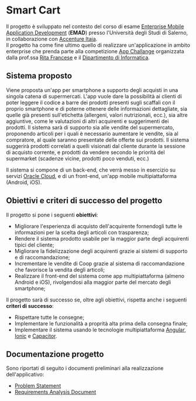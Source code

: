# Smart Cart
Il progetto è sviluppato nel contesto del corso di esame [Enterprise Mobile Application Development](https://docenti.unisa.it/004763/didattica?anno=2016&id=511231&cId=10004-2015&pId=N0*N0*S1) (**EMAD**) presso l'Università degli Studi di Salerno, in collaborazione con [Accenture Itaia](https://www.accenture.com). \
Il progetto ha come fine ultimo quello di realizzare un'applicazione in ambito enterprise che prenda parte alla competizione [App Challange](https://it-it.facebook.com/pages/category/Event/App-Challenge-Sfida-allultima-App-UNISA-2034368809926084/) organizzata dalla prof.ssa [Rita Francese](https://docenti.unisa.it/004763/home) e il [Dipartimento di Informatica](https://corsi.unisa.it/informatica).

## Sistema proposto
Viene proposta un'app per smartphone a supporto degli acquisti in una singola catena di supermercati. L'app vuole dare la possibilità ai clienti di poter leggere il codice a barre dei prodotti presenti sugli scaffali con il proprio smartphone e di poterne ottenere delle informazioni dettagliate, sia quelle già presenti sull'etichetta (allergeni, valori nutrizionali, ecc.), sia altre aggiuntive, come le valutazioni di altri acquirenti e suggerimenti dei prodotti. Il sistema sarà di supporto sia alle vendite del supermercato, proponendo articoli per i quali è necessario aumentare le vendite, sia al compratore, al quale saranno presentate delle offerte sui prodotti. Il sistema suggerirà prodotti correlati a quelli visionati dal cliente durante la sessione di acquisto corrente, e prodotti da vendere secondo le priorità del supermarket (scadenze vicine, prodotti poco venduti, ecc.)

Il sistema si compone di un back-end, che verrà messo in esercizio su servizi [Oracle Cloud](https://en.wikipedia.org/wiki/Oracle_Cloud), e di un front-end, un'app mobile multipiattaforma (Android, iOS).

## Obiettivi e criteri di successo del progetto

Il progetto si pone i seguenti **obiettivi**:

- Migliorare l'esperienza di acquisto dell'acquirente fornendogli tutte le informazioni per la scelta degli articoli con trasparenza;
- Rendere il sistema prodotto usabile per la maggior parte degli acquirenti tipici del cliente;
- Migliorare la fidelizzazione degli acquirenti grazie ai sistemi di supporto e di raccomandazione;
- Incrementare le vendite di Coop grazie al sistema di raccomandazione che favorisce la vendita degli articoli;
- Realizzare il front-end del sistema come app multipiattaforma (almeno Android e iOS), rivolgendosi alla maggior parte del mercato degli smartphone;

Il progetto sarà di successo se, oltre agli obiettivi, rispetta anche i seguenti **criteri di successo**:

- Rispettare tutte le consegne;
- Implementare le funzionalità a proprità alta prima della consegna finale;
- Implementare il sistema usando le tecnologie multipiattaforma [Angular](https://angular.io/), [Ionic](https://ionicframework.com/) e [Capacitor](https://capacitor.ionicframework.com/).

## Documentazione progetto
Sono riportati di seguito i documenti preliminari alla realizzazione dell'applicativo:

- [Problem Statement](https://github.com/EMAD-2019-Accenture/Smart-Cart/blob/master/docs/problem_statement/problem_statement.md)
- [Requirements Analysis Document](https://github.com/EMAD-2019-Accenture/Smart-Cart/blob/master/docs/rad/rad.md)
